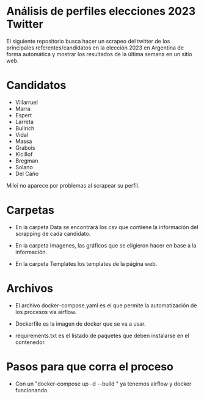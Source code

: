 # Análisis de perfiles elecciones 2023 Twitter
El siguiente repositorio busca hacer un scrapeo del twitter de los principales referentes/candidatos en la elección 2023 en Argentina de forma automática y mostrar los resultados de la última semana en un sitio web.

# Candidatos
- Villarruel
- Marra
- Espert
- Larreta
- Bullrich
- Vidal
- Massa
- Grabois
- Kicillof
- Bregman
- Solano
- Del Caño

Milei no aparece por problemas al scrapear su perfil.


# Carpetas

- En la carpeta Data se encontrará los csv que contiene la información del scrapping de cada candidato.

- En la carpeta Imagenes, las gráficos que se eligieron hacer en base a la información.

- En la carpeta Templates los templates de la página web.

# Archivos

- El archivo docker-compose.yaml es el que permite la automatización de los procesos vía airflow.

- Dockerfile es la imagen de docker que se va a usar.

- requirements.txt es el listado de paquetes que deben instalarse en el contenedor.



# Pasos para que corra el proceso

- Con un "docker-compose up -d --build " ya tenemos airflow y docker funcionando.






